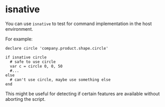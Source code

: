 
isnative
========

You can use `isnative` to test for command implementation in the host environment.

For example:

```
declare circle 'company.product.shape.circle'

if isnative circle
  # safe to use circle
  var c = circle 0, 0, 50
  #...
else
  # can't use circle, maybe use something else
end
```

This might be useful for detecting if certain features are available without aborting the script.
